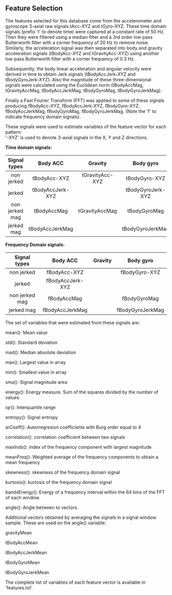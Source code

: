 ## Feature Selection 

The features selected for this database come from the accelerometer and gyroscope 3-axial raw signals tAcc-XYZ and tGyro-XYZ. These time domain signals (prefix 't' to denote time) were captured at a constant rate of 50 Hz. Then they were filtered using a median filter and a 3rd order low pass Butterworth filter with a corner frequency of 20 Hz to remove noise. Similarly, the acceleration signal was then separated into body and gravity acceleration signals (tBodyAcc-XYZ and tGravityAcc-XYZ) using another low pass Butterworth filter with a corner frequency of 0.3 Hz. 

Subsequently, the body linear acceleration and angular velocity were derived in time to obtain Jerk signals (tBodyAccJerk-XYZ and tBodyGyroJerk-XYZ). Also the magnitude of these three-dimensional signals were calculated using the Euclidean norm (tBodyAccMag, tGravityAccMag, tBodyAccJerkMag, tBodyGyroMag, tBodyGyroJerkMag). 

Finally a Fast Fourier Transform (FFT) was applied to some of these signals producing fBodyAcc-XYZ, fBodyAccJerk-XYZ, fBodyGyro-XYZ, fBodyAccJerkMag, fBodyGyroMag, fBodyGyroJerkMag. (Note the 'f' to indicate frequency domain signals). 

These signals were used to estimate variables of the feature vector for each pattern:  
'-XYZ' is used to denote 3-axial signals in the X, Y and Z directions.

**Time domain signals:**

| Signal types| Body ACC|   Gravity   |  Body gyro  |
| :--------:  |:------:	|:-----------:|:-----------:|
| non jerked  | tBodyAcc-XYZ | tGravityAcc-XYZ |tBodyGyro-XYZ|
|  jerked  	|  tBodyAccJerk-XYZ |  |tBodyGyroJerk-XYZ|
|  non jerked mag  	| tBodyAccMag |  tGravityAccMag |tBodyGyroMag|
|  jerked mag 	| tBodyAccJerkMag |  |tBodyGyroJerkMag|





**Frequency Domain signals:**

| Signal types| Body ACC|   Gravity   |Body gyro|
| :--------:  |:------:	|:-----------:|:-----------:|
| non jerked  |fBodyAcc-XYZ|   |fBodyGyro-XYZ|
| jerked | fBodyAccJerk-XYZ| | |
|non jerked mag | fBodyAccMag |  |fBodyGyroMag|
|jerked mag     |     fBodyAccJerkMag|   |fBodyGyroJerkMag|


The set of variables that were estimated from these signals are: 

mean(): Mean value

std(): Standard deviation

mad(): Median absolute deviation 

max(): Largest value in array

min(): Smallest value in array

sma(): Signal magnitude area

energy(): Energy measure. Sum of the squares divided by the number of values. 

iqr(): Interquartile range 

entropy(): Signal entropy

arCoeff(): Autorregresion coefficients with Burg order equal to 4

correlation(): correlation coefficient between two signals

maxInds(): index of the frequency component with largest magnitude

meanFreq(): Weighted average of the frequency components to obtain a mean frequency

skewness(): skewness of the frequency domain signal 

kurtosis(): kurtosis of the frequency domain signal 

bandsEnergy(): Energy of a frequency interval within the 64 bins of the FFT of each window.

angle(): Angle between to vectors.

Additional vectors obtained by averaging the signals in a signal window sample. These are used on the angle() variable:

gravityMean

tBodyAccMean

tBodyAccJerkMean

tBodyGyroMean

tBodyGyroJerkMean

The complete list of variables of each feature vector is available in 'features.txt'
